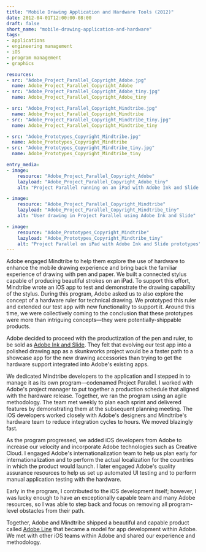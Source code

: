 ```yaml
---
title: "Mobile Drawing Application and Hardware Tools (2012)"
date: 2012-04-01T12:00:00-08:00
draft: false
short_name: "mobile-drawing-application-and-hardware"
tags: 
- applications
- engineering management
- iOS
- program management
- graphics

resources:
- src: "Adobe_Project_Parallel_Copyright_Adobe.jpg"
  name: Adobe_Project_Parallel_Copyright_Adobe
- src: "Adobe_Project_Parallel_Copyright_Adobe_tiny.jpg"
  name: Adobe_Project_Parallel_Copyright_Adobe_tiny

- src: "Adobe_Project_Parallel_Copyright_Mindtribe.jpg"
  name: Adobe_Project_Parallel_Copyright_Mindtribe
- src: "Adobe_Project_Parallel_Copyright_Mindtribe_tiny.jpg"
  name: Adobe_Project_Parallel_Copyright_Mindtribe_tiny

- src: "Adobe_Prototypes_Copyright_Mindtribe.jpg"
  name: Adobe_Prototypes_Copyright_Mindtribe
- src: "Adobe_Prototypes_Copyright_Mindtribe_tiny.jpg"
  name: Adobe_Prototypes_Copyright_Mindtribe_tiny

entry_media:
- image:
    resource: "Adobe_Project_Parallel_Copyright_Adobe"
    lazyload: "Adobe_Project_Parallel_Copyright_Adobe_tiny"
    alt: "Project Parallel running on an iPad with Adobe Ink and Slide hardware"

- image:
    resource: "Adobe_Project_Parallel_Copyright_Mindtribe"
    lazyload: "Adobe_Project_Parallel_Copyright_Mindtribe_tiny"
    alt: "User drawing in Project Parallel using Adobe Ink and Slide"

- image:
    resource: "Adobe_Prototypes_Copyright_Mindtribe"
    lazyload: "Adobe_Prototypes_Copyright_Mindtribe_tiny"
    alt: "Project Parallel on iPad with Adobe Ink and Slide prototypes"
---
```

Adobe engaged Mindtribe to help them explore the use of hardware to enhance the mobile drawing experience and bring back the familiar experience of drawing with pen and paper. We built a connected stylus capable of producing beautiful strokes on an iPad. To support this effort, Mindtribe wrote an iOS app to test and demonstrate the drawing capability of the stylus. During this program, Adobe asked us to also explore the concept of a hardware ruler for technical drawing. We prototyped this ruler and extended our test app with new functionality to support it. Around this time, we were collectively coming to the conclusion that these prototypes were more than intriguing concepts&mdash;they were potentially-shippable products.

Adobe decided to proceed with the productization of the pen and ruler, to be sold as [Adobe Ink and Slide](https://helpx.adobe.com/ink-and-slide.html). They felt that evolving our test app into a polished drawing app as a skunkworks project would be a faster path to a showcase app for the new drawing accessories than trying to get the hardware support integrated into Adobe's existing apps.

We dedicated Mindtribe developers to the application and I stepped in to manage it as its own program&mdash;codenamed Project Parallel. I worked with Adobe's project manager to put together a production schedule that aligned with the hardware release. Together, we ran the program using an agile methodology. The team met weekly to plan each sprint and delivered features by demonstrating them at the subsequent planning meeting. The iOS developers worked closely with Adobe's designers and Mindtribe's hardware team to reduce integration cycles to hours. We moved blazingly fast.

As the program progressed, we added iOS developers from Adobe to increase our velocity and incorporate Adobe technologies such as Creative Cloud. I engaged Adobe's internationalization team to help us plan early for internationalization and to perform the actual localization for the countries in which the product would launch. I later engaged Adobe's quality assurance resources to help us set up automated UI testing and to perform manual application testing with the hardware.

Early in the program, I contributed to the iOS development itself; however, I was lucky enough to have an exceptionally capable team and many Adobe resources, so I was able to step back and focus on removing all program-level obstacles from their path.

Together, Adobe and Mindtribe shipped a beautiful and capable product called [Adobe Line](https://helpx.adobe.com/mobile-apps/how-to/line-perspective-draw.html) that became a model for app development within Adobe. We met with other iOS teams within Adobe and shared our experience and methodology.
